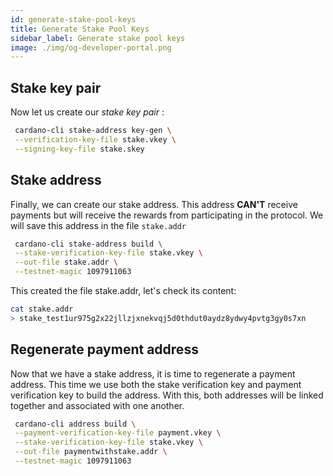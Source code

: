 ```yaml
---
id: generate-stake-pool-keys
title: Generate Stake Pool Keys
sidebar_label: Generate stake pool keys
image: ./img/og-developer-portal.png
---
```


## Stake key pair

Now let us create our _stake key pair_ :

```sh
 cardano-cli stake-address key-gen \
 --verification-key-file stake.vkey \
 --signing-key-file stake.skey
```

## Stake address

Finally, we can create our stake address. This address **CAN'T** receive payments but will receive the rewards from participating in the protocol. We will save this address in the file `stake.addr`

```sh
 cardano-cli stake-address build \
 --stake-verification-key-file stake.vkey \
 --out-file stake.addr \
 --testnet-magic 1097911063
```

This created the file stake.addr, let's check its content:

```sh
cat stake.addr
> stake_test1ur975g2x22jllzjxnekvqj5d0thdut0aydz8ydwy4pvtg3gy0s7xn
```

## Regenerate payment address

Now that we have a stake address, it is time to regenerate a payment address. This time we use both the stake verification key and payment verification key to build the address. With this, both addresses will be linked together and associated with one another.

```sh
 cardano-cli address build \
 --payment-verification-key-file payment.vkey \
 --stake-verification-key-file stake.vkey \
 --out-file paymentwithstake.addr \
 --testnet-magic 1097911063
```
